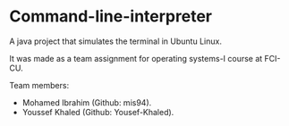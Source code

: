 # Command-line-interpreter
A java project that simulates the terminal in Ubuntu Linux.

It was made as a team assignment for operating systems-I course at FCI-CU.

Team members:
- Mohamed Ibrahim (Github: mis94).
- Youssef Khaled (Github: Yousef-Khaled).

